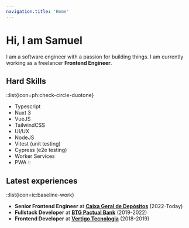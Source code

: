 ```yaml
---
navigation.title: 'Home'
---
```


# **Hi, I am** Samuel

I am a software engineer with a passion for building things. 
I am currently working as a freelancer **Frontend Engineer**.

## Hard Skills

::list{icon=ph:check-circle-duotone}
- Typescript
- Nuxt 3
- VueJS
- TailwindCSS
- UI/UX
- NodeJS
- Vitest (unit testing)
- Cypress (e2e testing)
- Worker Services
- PWA
::


## Latest experiences

::list{icon=ic:baseline-work}
- **Senior Frontend Engineer** at [**Caixa Geral de Depósitos**](https://www.cgd.pt/) (2022-Today)
- **Fullstack Developer** at [**BTG Pactual Bank**](https://btgpactualdigital.com/) (2019-2022)
- **Frontend Developer** at [**Vertigo Tecnologia**](https://vertigo.com.br/) (2018-2019)
